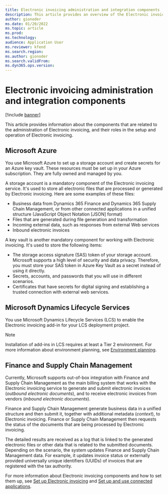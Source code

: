 ```yaml
---
title: Electronic invoicing administration and integration components
description: This article provides an overview of the Electronic invoicing administration and integration components.
author: gionoder
ms.date: 01/20/2022
ms.topic: article
ms.prod: 
ms.technology: 
audience: Application User
ms.reviewer: kfend
ms.search.region: 
ms.author: gionoder
ms.search.validFrom: 
ms.dyn365.ops.version: 
---
```


# Electronic invoicing administration and integration components

[!include [banner](../../includes/banner.md)]

This article provides information about the components that are related to the administration of Electronic invoicing, and their roles in the setup and operation of Electronic invoicing.

## Microsoft Azure

You use Microsoft Azure to set up a storage account and create secrets for an Azure key vault. These resources must be set up in your Azure subscription. They are fully owned and managed by you.

A storage account is a mandatory component of the Electronic invoicing service. It's used to store all electronic files that are processed or generated by Electronic invoicing. Here are some examples of these files:

- Business data from Dynamics 365 Finance and Dynamics 365 Supply Chain Management, or from other connected applications in a unified structure (JavaScript Object Notation \[JSON\] format)
- Files that are generated during file generation and transformation
- Incoming external data, such as responses from external Web services
- Inbound electronic invoices
 
A key vault is another mandatory component for working with Electronic invoicing. It's used to store the following items:

- The storage access signature (SAS) token of your storage account. Microsoft supports a high level of security and data privacy. Therefore, you must store your SAS token in Azure Key Vault as a secret instead of using it directly.
- Secrets, accounts, and passwords that you will use in different scenarios.
- Certificates that have secrets for digital signing and establishing a trusted connection with external web services.

## Microsoft Dynamics Lifecycle Services

You use Microsoft Dynamics Lifecycle Services (LCS) to enable the Electronic invoicing add-in for your LCS deployment project.

> [!NOTE]
> Installation of add-ins in LCS requires at least a Tier 2 environment. For more information about environment planning, see [Environment planning](../../../fin-ops-core/dev-itpro/organization-administration/environment-planning.md).

## Finance and Supply Chain Management

Currently, Microsoft supports out-of-box integration with Finance and Supply Chain Management as the main billing system that works with the Electronic invoicing service to generate and submit electronic invoices (*outbound electronic documents*), and to receive electronic invoices from vendors (*inbound electronic documents*).

Finance and Supply Chain Management generate business data in a unified structure and then submit it, together with additional metadata (*context*), to Electronic invoicing. Finance or Supply Chain Management then requests the status of the documents that are being processed by Electronic invoicing.

The detailed results are received as a log that is linked to the generated electronic files or other data that is related to the submitted documents. Depending on the scenario, the system updates Finance and Supply Chain Management data. For example, it updates invoice status or externally provided universally unique identifiers (UUIDs) of invoices that are registered with the tax authority.

For more information about Electronic invoicing components and how to set them up, see [Set up Electronic invoicing](e-invoicing-set-up-overview.md) and [Set up and use connected applications](e-invoicing-connected-applications.md).

